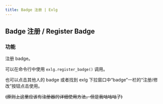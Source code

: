 ```yaml
---
title: Badge 注册 | Exlg
---
```

## Badge 注册 / Register Badge

### 功能

注册 badge。

可以在命令行中使用 `exlg.register_badge()` 调用。

也可以点击其他人的 badge 或者找到 exlg 下拉窗口中“badge”一栏的“注册/修改”按钮点击使用。

~~(原则上这里应该有注册器的详细使用方法，但是我咕咕咕了)~~
